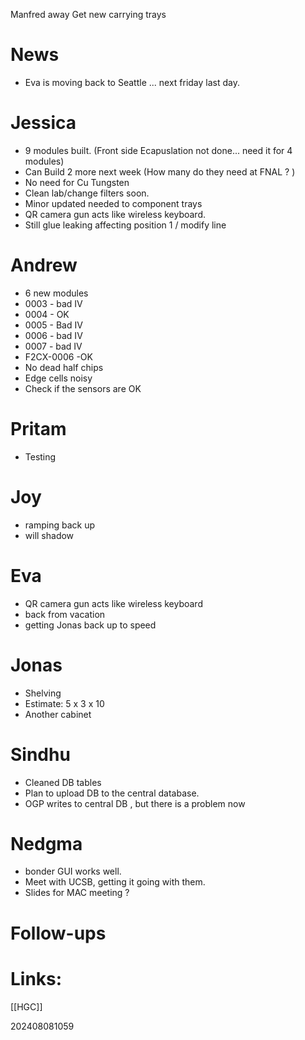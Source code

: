 Manfred away
Get new carrying trays

# News
- Eva is moving back to Seattle ... next friday last day. 

# Jessica
- 9 modules built. (Front side Ecapuslation not done... need it for 4 modules)
- Can Build 2 more next week (How many do they need at FNAL ? )
- No need for Cu Tungsten
- Clean lab/change filters soon.
- Minor updated needed to component trays
- QR camera gun acts like wireless keyboard. 
- Still glue leaking affecting position 1 / modify line

# Andrew
- 6 new modules
- 0003 - bad IV
- 0004 - OK 
- 0005 - Bad IV
- 0006 - bad IV
- 0007  - bad IV
- F2CX-0006 -OK
- No dead half chips
- Edge cells noisy 
- Check if the sensors are OK

# Pritam
- Testing

# Joy
- ramping back up 
- will shadow 

# Eva
- QR camera gun acts like wireless keyboard
- back from vacation
- getting Jonas back up to speed

# Jonas
- Shelving 
- Estimate: 5 x 3 x 10
- Another cabinet 

# Sindhu
- Cleaned DB tables
- Plan to upload DB to the central database.
- OGP writes to central DB , but there is a problem now

# Nedgma
- bonder GUI works well.
- Meet with UCSB, getting it going with them.
- Slides for MAC meeting ?


# Follow-ups


# Links: 
[[HGC]]




202408081059

